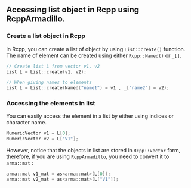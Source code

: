 ## Accessing list object in Rcpp using RcppArmadillo.



### Create a list object in Rcpp

In Rcpp, you can create a list of object by using `List::create()` function. The name of element can be created using either `Rcpp::Named()` or `_[]`.

```cpp
// Create list L from vector v1, v2
List L = List::create(v1, v2);

// When giving names to elements
List L = List::create(Named("name1") = v1 , _["name2"] = v2);
```



### Accessing the elements in list

You can easily access the element in a list by either using indices or character name.

```cpp
NumericVector v1 = L[0];
NumericVector v2 = L["V1"];
```

However, notice that the objects in list are stored in `Rcpp::Vector` form, therefore, if you are using `RcppArmadillo`, you need to convert it to `arma::mat` :

```cpp
arma::mat v1_mat = as<arma::mat>(L[0]);
arma::mat v2_mat = as<arma::mat>(L["V1"]);
```

